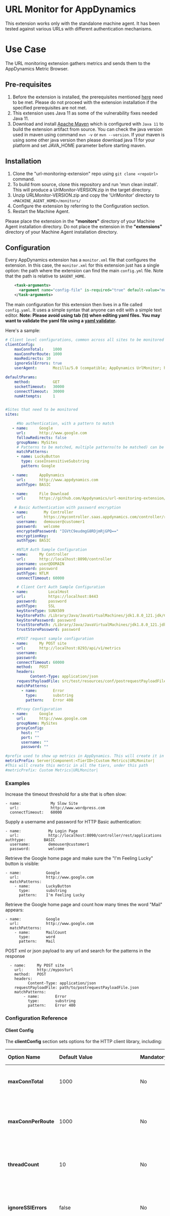 URL Monitor for AppDynamics
===========================

This extension works only with the standalone machine agent. It has been tested against various URLs with different authentication mechanisms.

# Use Case

The URL monitoring extension gathers metrics and sends them to the AppDynamics Metric Browser.

## Pre-requisites
1. Before the extension is installed, the prerequisites mentioned [here](https://community.appdynamics.com/t5/Knowledge-Base/Extensions-Prerequisites-Guide/ta-p/35213) need to be met. Please do not proceed with the extension installation if the specified prerequisites are not met.
2. This extension uses Java 11 as some of the vulnerability fixes needed Java 11. 
3. Download and install [Apache Maven](https://maven.apache.org/) which is configured with `Java 11` to build the extension artifact from source. You can check the java version used in maven using command `mvn -v` or `mvn --version`. If your maven is using some other java version then please download java 11 for your platform and set JAVA_HOME parameter before starting maven.

## Installation
1. Clone the "url-monitoring-extension" repo using `git clone <repoUrl>` command.
2. To build from source, clone this repository and run 'mvn clean install'. This will produce a UrlMonitor-VERSION.zip in the target directory.
3. Unzip URLMonitor-VERSION.zip and copy the 'UrlMonitor' directory to `<MACHINE_AGENT_HOME>/monitors/`
4. Configure the extension by referring to the Configuration section.
5. Restart the Machine Agent.


Please place the extension in the **"monitors"** directory of your Machine Agent installation directory. Do not place the extension in the **"extensions"** directory of your Machine Agent installation directory.

## Configuration

Every AppDynamics extension has a `monitor.xml` file that configures the extension. In this case, the `monitor.xml`
for this extension just has a single option: the path where the extension can find the main `config.yml` file. 
Note that the path is relative to `$AGENT_HOME`.

``` xml
    <task-arguments>
      <argument name="config-file" is-required="true" default-value="monitors/UrlMonitor/config.yml" />
    </task-arguments>
```

The main configuration for this extension then lives in a file called `config.yaml`. It uses a simple syntax that anyone can edit with a simple text editor. 
**Note: Please avoid using tab (\t) when editing yaml files. You may want to validate the yaml file using a [yaml validator](https://jsonformatter.org/yaml-validator).**

Here's a sample:

``` yml
# Client level configurations, common across all sites to be monitored
clientConfig:
    maxConnTotal:    1000
    maxConnPerRoute: 1000
    maxRedirects: 10
    ignoreSslErrors: true
    userAgent:       Mozilla/5.0 (compatible; AppDynamics UrlMonitor; http://www.appdynamics.com/)

defaultParams:
    method:          GET
    socketTimeout:   30000
    connectTimeout:  30000
    numAttempts:     1


#Sites that need to be monitored
sites:

     #No authentication, with a pattern to match
   - name:     Google
     url:      http://www.google.com
     followRedirects: false
     groupName: MySites
     # Patterns to be matched, multiple patterns(to be matched) can be configured for a given site
     matchPatterns:
     - name: LuckyButton
       type: caseInsensitiveSubstring
       pattern: Google

   - name:     AppDynamics
     url:      http://www.appdynamics.com
     authType: BASIC

   - name:     File Download
     url:      https://github.com/Appdynamics/url-monitoring-extension/releases/download/1.0.6/UrlMonitor.zip

    # Basic Authentication with password encryption
   - name:       My Controller
     url:        https://mycontroller.saas.appdynamics.com/controller/rest/applications
     username:   demouser@customer1
     password:   welcome
     encryptedPassword: "IGVtC9eudmgG8RDjmRjGPQ=="
     encryptionKey: 
     authType: BASIC

     #NTLM Auth Sample Configuration
   - name:     My Controller
     url:      http://localhost:8090/controller
     username: user@DOMAIN
     password: password
     authType: NTLM
     connectTimeout: 60000

     # Client Cert Auth Sample Configuration
   - name:         LocalHost
     url:          https://localhost:8443
     password:     password
     authType:     SSL
     keyStoreType: SUNX509
     keyStorePath: /Library/Java/JavaVirtualMachines/jdk1.8.0_121.jdk/Contents/Home/bin/client.jks
     keyStorePassword: password
     trustStorePath: /Library/Java/JavaVirtualMachines/jdk1.8.0_121.jdk/Contents/Home/bin/client.jks
     trustStorePassword: password

     #POST request sample configuration
   - name:     My POST site
     url:      http://localhost:8293/api/v1/metrics
     username:
     password:
     connectTimeout: 60000
     method:   POST
     headers:
           Content-Type: application/json
     requestPayloadFile: src/test/resources/conf/postrequestPayloadFile.json
     matchPatterns:
       - name:       Error
         type:       substring
         pattern:    Error 400

     #Proxy Configuration
   - name:     Google
     url:      http://www.google.com
     groupName: MySites
     proxyConfig:
       host: ""
       port: ""
       username: ""
       password: ""

#prefix used to show up metrics in AppDynamics. This will create it in specific Tier. Replace
metricPrefix: Server|Component:<TierID>|Custom Metrics|URLMonitor|
#This will create this metric in all the tiers, under this path
#metricPrefix: Custom Metrics|URLMonitor|
```

### Examples

Increase the timeout threshold for a site that is often slow:

	- name:             My Slow Site
	  url:              http://www.wordpress.com
	  connectTimeout:   60000

Supply a username and password for HTTP Basic authentication:

	- name:            My Login Page
	  url:             http://localhost:8090/controller/rest/applications
    authtype:        BASIC
	  username:        demouser@customer1
	  password:        welcome

Retrieve the Google home page and make sure the "I'm Feeling Lucky" button is visible:

	- name:           Google
	  url:            http://www.google.com
	  matchPatterns:
	    - name:       LuckyButton
	      type:       substring
	      pattern:    I'm Feeling Lucky

Retrieve the Google home page and count how many times the word "Mail" appears:

	- name:           Google
	  url:            http://www.google.com
	  matchPatterns:
	    - name:       MailCount
	      type:       word
	      pattern:    Mail

POST xml or json payload to any url and search for the patterns in the response

      - name:     My POST site
        url:      http://myposturl
        method:   POST
        headers:
              Content-Type: application/json
        requestPayloadFile: path/to/postrequestPayloadFile.json
        matchPatterns:
            - name:       Error
              type:       substring
              pattern:    Error 400

### Configuration Reference

#### Client Config

The **clientConfig** section sets options for the HTTP client library, including:

| Option Name         | Default Value | Mandatory| Option Description |
| :------------------ | :------------ | :------- | :----------------- |
| **maxConnTotal**    | 1000          | No       |Maximum number of simultaneous HTTP connections |
| **maxConnPerRoute** | 1000          | No       | Maximum number of simultaneous HTTP connections to a single host |
| **threadCount**     | 10            | No       | Maximum number of Threads spawned to cater HTTP request
| **ignoreSSlErrors** | false         | No       | Whether to ignore errors in SSL certificate validation or host validation |
| **userAgent**       | Mozilla/5.0 (compatible; AppDynamics UrlMonitor; http://www.appdynamics.com/) | No       | Custom User-Agent header to send with requests (can be used to mimic desktop or mobile browsers) |
| **maxRedirects**    | 10            | No       | Maximum redirects 

#### Default Params

The **defaultParams** section sets the default options for all sites. These options can then be overriden
at the individual site level.

| Option Name                | Default Value | Mandatory| Option Description |
| :------------------------- | :------------ | :--------| :----------------- |
| **method**                 | GET           | No       | HTTP method to use (e.g. GET, POST, HEAD, OPTIONS, etc.). The default is "HEAD", which avoids the overhead of retrieving the entire body of the response, but which prevents the agent from doing pattern matching or reporting the response size. Make sure you set the method to GET if you want these features. |
| **socketTimeout**          | 30000         | No       | Maximum time to wait for a socket connection to open, in milliseconds |
| **connectTimeout**         | 30000         | No       | Maximum time to wait for the HTTP handshake, in milliseconds |
| **numAttempts**            | 1             | No       | Number of times the site will be retrieved. The metrics then reported will be an average over all attempts. |
| **treatAuthFailedAsError** | true          | No       | If **false**, the extension will report the site status as "SUCCESS" even if authentication fails. |


### Site Section

| Option Name                | Default Value | Mandatory| Option Description |
| :---------- | :------------ | :------- | :----------------- |
| **name**    | none          | Yes       | Name of the url with which metric folder that will be created in Metric Browser |
| **url**     | none          | Yes       | The url to monitor |
| **followRedirects** | true          | No       | Whether the site should follow Redirect responses |
| **groupName**     | none          | No       | The group under which site needs to be categorised |
| **authType**| none          | No       | type of authentication, supported auth are Basic, NTLM, Client Cert |
| **matchPatterns**| none          | No       | Matches the specified patterns in the URL response , and reports the total number of matches count as metric |
| **proxyConfig**            | null          | No       | Specify the host and port of the proxy. |
| **headers**            | none          | No       | Component of request header section, e.g.: Content-Type. |
| **requestPayloadFile**            | none          | No       | Payload file(XML or JSON) to upload to URL. |

#### ProxyConfig section
| Option Name                | Default Value | Mandatory| Option Description |
| :------------------------- | :------------ | :------- | :----------------- |
| **host**                   | none          | Yes(if proxy config specified)       | proxy host         |
| **port**                   | none          | Yes(if proxy config specified)       | proxy port         |
| **username**               | none          | Yes(if proxy config specified)       | proxy username     |
| **password**               | none          | Yes(if proxy config specified)       | proxy password     |

#### Auth Type

| Option Name                | Default Value | Mandatory | Option Description |
| :---------- | :------------ | :------------ | :----------------- |
| **authType**    | NONE         | Yes(if authType is specified)         | Name of the authentication type: BASIC, NTLM, ClientCert |
| **username**| null          | Yes(if authType is specified)          | username|
| **password**| null          | Yes(if authType is specified)          | password  |
| **encryptedPassword**| none          | no | encrypted password if using password ecryption |
| **encryptionKey**| none          | no | the key used to encrypt the password |
| **keyStoreType**| none          | no          | keyStoreType, used only in Client Cert Auth |
| **keyStorePath**| none          | no          | path to keyStore file, used only in Client Cert Auth |
| **keyStorePassword**| none          | no      | keyStorePassword, used only in Client Cert Auth |
| **trustStorePath**| none          | no        | path to trustStore file, used only in Client Cert Auth |
| **trustStorePassword**| none          | no    | trustStorePassword, used only in Client Cert Auth |
| **usePreemptiveAuth**| false          | no    | true if preemptive authentication is required |


#### Match Pattern Section

| Option Name | Default Value | Mandatory | Option Description |
| :---------- | :------------ |:----------| :----------------- |
| **name**    | none          | Yes(if MatchPattern specified)       | Name of the metric folder that will be created in Metric Browser |
| **pattern** | none          | Yes(if MatchPattern specified)       | The string to search for |
| **type**    | substring     | Yes(if MatchPattern specified)       | Can be one of: substring, caseInsensitiveSubstring, regex, or word (see below) |

The options for the pattern type are:

| Value | Meaning |
| :---- | :------ |
| substring | Exact match on the given string  
| caseInsensitiveSubstring | Case-insensitive match on the given string |
| regex | Regular expression match |
| word | Case-insensitive, but must be surrounded by non-word characters |

Metrics for match pattern appears under the following path:

Site->Pattern Matches -> Name of MatchPattern(As specified in config.yml) -> Count

## Metrics Provided ##

In the AppDynamics Metric Browser, URL Monitor's metrics can be seen at: Application Infrastructure Performance | Tier-ID | Custom Metrics | URL Monitor

Following metrics are reported for each site: 

- Average Response time (ms) ->  The time after the request is sent until the first byte is received back.
- First Byte Time (ms) -> Time taken from the time the request build has started to receive the first response byte.
- Download Time (ms) -> Total time taken to receive the entire response from the URL.
- Response Bytes -> It represents the length of the response returned from the URL.
- Response Code -> It represents the HTTP status code returned from the URL.
- Status -> It represents whether the URL is FAILED(2), ERROR(3) or SUCCESS(4).
         Possible values are: UNKNOWN(0), FAILED(2), ERROR(3), SUCCESS(4)
- Responsive Count(Available at GroupName Level) -> Number of sites in a given group, that responded successfully.


## Credentials Encryption
Please visit [this page](https://community.appdynamics.com/t5/Knowledge-Base/How-to-use-Password-Encryption-with-Extensions/ta-p/29397) to get detailed instructions on password encryption. The steps in this document will guide you through the whole process.

## Extensions Workbench
Workbench is an inbuilt feature provided with each extension in order to assist you to fine tune the extension setup before you actually deploy it on the controller. Please review the following document on [How to use the Extensions WorkBench](https://community.appdynamics.com/t5/Knowledge-Base/How-to-use-the-Extensions-WorkBench/ta-p/30130)

## Troubleshooting
Please follow the steps listed in this [troubleshooting-document](https://community.appdynamics.com/t5/Knowledge-Base/How-to-troubleshoot-missing-custom-metrics-or-extensions-metrics/ta-p/28695) in order to troubleshoot your issue. These are a set of common issues that customers might have faced during the installation of the extension.

## Contributing

Always feel free to fork and contribute any changes directly here on [GitHub](https://github.com/Appdynamics/url-monitoring-extension/).

## Version
|          Name            |  Version   |
|--------------------------|------------|
|Extension Version         |2.2.1       |
|Last Update               |08/27/2024  |
|Change List               |[ChangeLog](https://github.com/Appdynamics/url-monitoring-extension/blob/master/CHANGELOG.md)|

**Note**: While extensions are maintained and supported by customers under the open-source licensing model, they interact with agents and Controllers that are subject to [AppDynamics’ maintenance and support policy](https://docs.appdynamics.com/latest/en/product-and-release-announcements/maintenance-support-for-software-versions). Some extensions have been tested with AppDynamics 4.5.13+ artifacts, but you are strongly recommended against using versions that are no longer supported.
